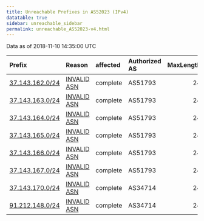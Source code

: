 ```yaml
---
title: Unreachable Prefixes in AS52023 (IPv4)
datatable: true
sidebar: unreachable_sidebar
permalink: unreachable_AS52023-v4.html
---
```


Data as of 2018-11-10 14:35:00 UTC


<div class="datatable-begin"></div>

| Prefix                                                   | Reason                                                                                                 | affected   | Authorized AS   |   MaxLength | Anchor                                         |   unreachable /24s |
|:---------------------------------------------------------|:-------------------------------------------------------------------------------------------------------|:-----------|:----------------|------------:|:-----------------------------------------------|-------------------:|
| [37.143.162.0/24](https://stat.ripe.net/37.143.162.0/24) | [INVALID ASN](https://rpki-validator.ripe.net/announcement-preview?asn=AS52023&prefix=37.143.162.0/24) | complete   | AS51793         |          24 | [RIPE](unreachable_RIPE_NCC_RPKI_Root-v4.html) |                  1 |
| [37.143.163.0/24](https://stat.ripe.net/37.143.163.0/24) | [INVALID ASN](https://rpki-validator.ripe.net/announcement-preview?asn=AS52023&prefix=37.143.163.0/24) | complete   | AS51793         |          24 | [RIPE](unreachable_RIPE_NCC_RPKI_Root-v4.html) |                  1 |
| [37.143.164.0/24](https://stat.ripe.net/37.143.164.0/24) | [INVALID ASN](https://rpki-validator.ripe.net/announcement-preview?asn=AS52023&prefix=37.143.164.0/24) | complete   | AS51793         |          24 | [RIPE](unreachable_RIPE_NCC_RPKI_Root-v4.html) |                  1 |
| [37.143.165.0/24](https://stat.ripe.net/37.143.165.0/24) | [INVALID ASN](https://rpki-validator.ripe.net/announcement-preview?asn=AS52023&prefix=37.143.165.0/24) | complete   | AS51793         |          24 | [RIPE](unreachable_RIPE_NCC_RPKI_Root-v4.html) |                  1 |
| [37.143.166.0/24](https://stat.ripe.net/37.143.166.0/24) | [INVALID ASN](https://rpki-validator.ripe.net/announcement-preview?asn=AS52023&prefix=37.143.166.0/24) | complete   | AS51793         |          24 | [RIPE](unreachable_RIPE_NCC_RPKI_Root-v4.html) |                  1 |
| [37.143.167.0/24](https://stat.ripe.net/37.143.167.0/24) | [INVALID ASN](https://rpki-validator.ripe.net/announcement-preview?asn=AS52023&prefix=37.143.167.0/24) | complete   | AS51793         |          24 | [RIPE](unreachable_RIPE_NCC_RPKI_Root-v4.html) |                  1 |
| [37.143.170.0/24](https://stat.ripe.net/37.143.170.0/24) | [INVALID ASN](https://rpki-validator.ripe.net/announcement-preview?asn=AS52023&prefix=37.143.170.0/24) | complete   | AS34714         |          24 | [RIPE](unreachable_RIPE_NCC_RPKI_Root-v4.html) |                  1 |
| [91.212.148.0/24](https://stat.ripe.net/91.212.148.0/24) | [INVALID ASN](https://rpki-validator.ripe.net/announcement-preview?asn=AS52023&prefix=91.212.148.0/24) | complete   | AS34714         |          24 | [RIPE](unreachable_RIPE_NCC_RPKI_Root-v4.html) |                  1 |

<div class="datatable-end"></div>